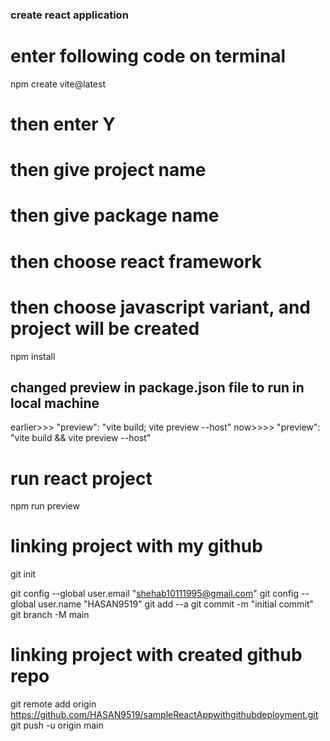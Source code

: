 ### create react application

# enter following code on terminal
npm create vite@latest
# then enter Y
# then give project name
# then give package name
# then choose react framework
# then choose javascript variant, and project will be created

npm install

## changed preview in package.json file to run in local machine
earlier>>>   "preview": "vite build; vite preview --host"
now>>>>      "preview": "vite build && vite preview --host"

# run react project
npm run preview

# linking project with my github
git init

git config --global user.email "shehab10111995@gmail.com"
git config --global user.name "HASAN9519"
git add --a
git commit -m "initial commit"
git branch -M main

# linking project with created github repo
git remote add origin https://github.com/HASAN9519/sampleReactAppwithgithubdeployment.git
git push -u origin main